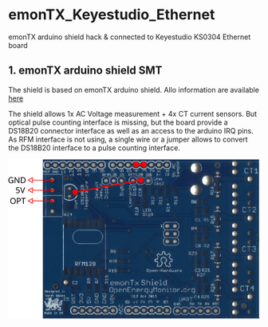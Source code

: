 # emonTX_Keyestudio_Ethernet
emonTX arduino shield hack & connected to Keyestudio KS0304 Ethernet board
  
  
  ## 1. emonTX arduino shield SMT
  
  The shield is based on emonTX arduino shield.
  Allo information are available [here](https://github.com/openenergymonitor/emontx-shield)
    
  The shield allows 1x AC Voltage measurement + 4x CT current sensors.
  But optical pulse counting interface is missing, but the board provide a DS18B20 connector interface as well as an access to the arduino IRQ pins.
  As RFM interface is not using, a single wire or a jumper allows to convert the DS18B20 interface to a pulse counting interface.
  
  ![emonTX_modified](https://github.com/bonjour81/emonTX_Keyestudio_Ethernet/blob/development/assets/interrupt.svg)
    
  
  
  

